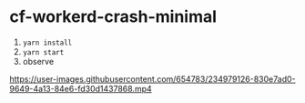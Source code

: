 # cf-workerd-crash-minimal

1. `yarn install`
2. `yarn start`
3. observe

https://user-images.githubusercontent.com/654783/234979126-830e7ad0-9649-4a13-84e6-fd30d1437868.mp4
